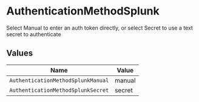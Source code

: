 # AuthenticationMethodSplunk

Select Manual to enter an auth token directly, or select Secret to use a text secret to authenticate


## Values

| Name                               | Value                              |
| ---------------------------------- | ---------------------------------- |
| `AuthenticationMethodSplunkManual` | manual                             |
| `AuthenticationMethodSplunkSecret` | secret                             |